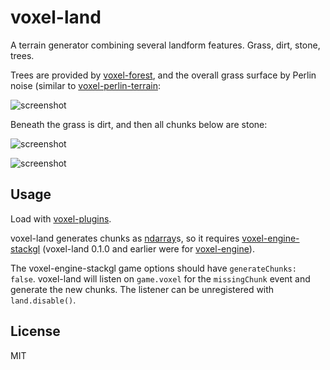 # voxel-land

A terrain generator combining several landform features. Grass, dirt, stone, trees.

Trees are provided by [voxel-forest](https://github.com/deathcap/voxel-forest),
and the overall grass surface by Perlin noise (similar to [voxel-perlin-terrain](https://github.com/maxogden/voxel-perlin-terrain):

![screenshot](http://i.imgur.com/ZzVFUAj.png "Screenshot overview")

Beneath the grass is dirt, and then all chunks below are stone:

![screenshot](http://i.imgur.com/D918dUX.png "Screenshot both")

![screenshot](http://i.imgur.com/XB8k8XP.png "Screenshot mined")

## Usage

Load with [voxel-plugins](https://github.com/deathcap/voxel-plugins).

voxel-land generates chunks as [ndarray](https://github.com/scijs/ndarray)s,
so it requires [voxel-engine-stackgl](https://github.com/deathcap/voxel-engine-stackgl)
(voxel-land 0.1.0 and earlier were for [voxel-engine](https://github.com/maxogden/voxel-engine)).

The voxel-engine-stackgl game options should have `generateChunks: false`. voxel-land
will listen on `game.voxel` for the `missingChunk` event and generate the new
chunks. The listener can be unregistered with `land.disable()`.

## License

MIT

